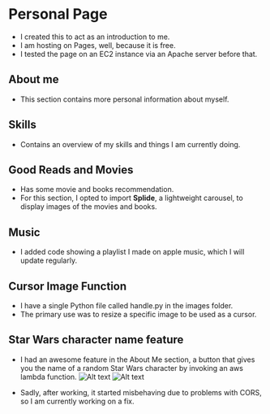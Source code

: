 # Personal Page

- I created this to act as an introduction to me.
- I am hosting on Pages, well, because it is free.
- I tested the page on an EC2 instance via an Apache server before that.

## About me

- This section contains more personal information about myself.

## Skills
- Contains an overview of my skills and things I am currently doing.

## Good Reads and Movies

- Has some movie and books recommendation.
- For this section, I opted to import **Splide**, a lightweight carousel, to display images of the movies and books.

## Music
- I added code showing a playlist I made on apple music, which I will update regularly.

## Cursor Image Function

- I have a single Python file called handle.py in the images folder.
- The primary use was to resize a specific image to be used as a cursor.

## Star Wars character name feature

   - I had an awesome feature in the About Me section, a button that gives you the name of a random Star Wars character by invoking an aws
  lambda function.
  ![Alt text](https://drive.google.com/uc?id=1pxbi1ZTa-mxNo7kxlFrrb9PmoNNiwf99)
  ![Alt text](https://drive.google.com/uc?id=1av3koe501nbeHx_eeokY2U_r4lKcFe0M)


  - Sadly, after working, it started misbehaving due to problems with CORS, so I am currently working on a fix.
